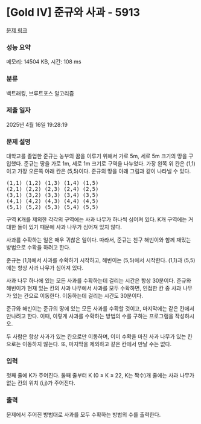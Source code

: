 # [Gold IV] 준규와 사과 - 5913 

[문제 링크](https://www.acmicpc.net/problem/5913) 

### 성능 요약

메모리: 14504 KB, 시간: 108 ms

### 분류

백트래킹, 브루트포스 알고리즘

### 제출 일자

2025년 4월 16일 19:28:19

### 문제 설명

<p>대학교를 졸업한 준규는 농부의 꿈을 이루기 위해서 가로 5m, 세로 5m 크기의 땅을 구입했다. 준규는 땅을 가로 1m, 세로 1m 크기로 구역을 나누었다. 가장 왼쪽 위 칸은 (1,1)이고 가장 오른쪽 아래 칸은 (5,5)이다. 준규의 땅을 아래 그림과 같이 나타낼 수 있다.</p>

<pre>(1,1) (1,2) (1,3) (1,4) (1,5)
(2,1) (2,2) (2,3) (2,4) (2,5)
(3,1) (3,2) (3,3) (3,4) (3,5)
(4,1) (4,2) (4,3) (4,4) (4,5)
(5,1) (5,2) (5,3) (5,4) (5,5)</pre>

<p>구역 K개를 제외한 각각의 구역에는 사과 나무가 하나씩 심어져 있다. K개 구역에는 거대한 돌이 있기 때문에 사과 나무가 심어져 있지 않다.</p>

<p>사과를 수확하는 일은 매우 귀찮은 일이다. 따라서, 준규는 친구 해빈이와 함께 재밌는 방법으로 수확을 하려고 한다.</p>

<p>준규는 (1,1)에서 사과를 수확하기 시작하고, 해빈이는 (5,5)에서 시작한다. (1,1)과 (5,5)에는 항상 사과 나무가 심어져 있다.</p>

<p>사과 나무 하나에 있는 모든 사과를 수확하는데 걸리는 시간은 항상 30분이다. 준규와 해빈이가 현재 있는 칸의 사과 나무에서 사과를 모두 수확하면, 인접한 칸 중 사과 나무가 있는 칸으로 이동한다. 이동하는데 걸리는 시간도 30분이다.</p>

<p>준규와 해빈이는 준규의 땅에 있는 모든 사과를 수확할 것이고, 마지막에는 같은 칸에서 만나려고 한다. 이때, 이렇게 사과를 수확하는 방법의 수를 구하는 프로그램을 작성하시오.</p>

<p>두 사람은 항상 사과가 있는 칸으로만 이동하며, 이미 수확을 마친 사과 나무가 있는 칸으로는 이동하지 않는다. 또, 마지막을 제외하고 같은 칸에서 만날 수는 없다.</p>

### 입력 

 <p>첫째 줄에 K가 주어진다. 둘째 줄부터 K (0 ≤ K ≤ 22, K는 짝수)개 줄에는 사과 나무가 없는 칸의 위치 (i,j)가 주어진다.</p>

### 출력 

 <p>문제에서 주어진 방법대로 사과를 모두 수확하는 방법의 수를 출력한다.</p>

